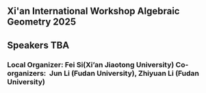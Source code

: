 ## Xi'an International Workshop Algebraic Geometry 2025


## Speakers TBA


###    Local Organizer: Fei Si(Xi’an Jiaotong University)                         Co-organizers:  Jun Li (Fudan University), Zhiyuan Li (Fudan University)

